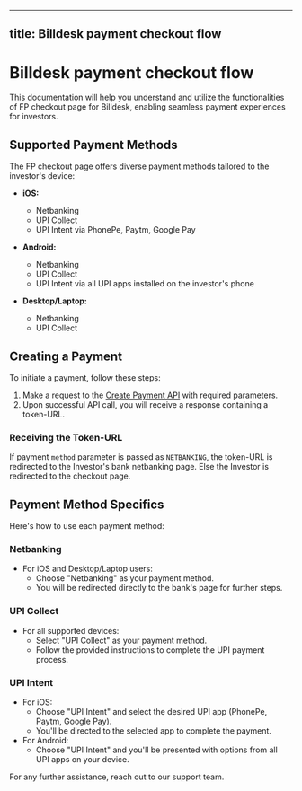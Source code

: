 
---
title: Billdesk payment checkout flow
---
# Billdesk payment checkout flow

This documentation will help you understand and utilize the functionalities of FP checkout page for Billdesk, enabling seamless payment experiences for investors.

## Supported Payment Methods

The FP checkout page offers diverse payment methods tailored to the investor's device:

- **iOS:**
  - Netbanking
  - UPI Collect
  - UPI Intent via PhonePe, Paytm, Google Pay

- **Android:**
  - Netbanking
  - UPI Collect
  - UPI Intent via all UPI apps installed on the investor's phone

- **Desktop/Laptop:**
  - Netbanking
  - UPI Collect

## Creating a Payment

To initiate a payment, follow these steps:

1. Make a request to the [Create Payment API](https://fintechprimitives.com/docs/api/#create-a-payment) with required parameters.
2. Upon successful API call, you will receive a response containing a token-URL.

### Receiving the Token-URL

If payment `method` parameter is passed as `NETBANKING`, the token-URL is redirected to the Investor's bank netbanking page. Else the Investor is redirected to the checkout page.


## Payment Method Specifics

Here's how to use each payment method:

### Netbanking

- For iOS and Desktop/Laptop users:
  - Choose "Netbanking" as your payment method.
  - You will be redirected directly to the bank's page for further steps.

### UPI Collect

- For all supported devices:
  - Select "UPI Collect" as your payment method.
  - Follow the provided instructions to complete the UPI payment process.

### UPI Intent

- For iOS:
  - Choose "UPI Intent" and select the desired UPI app (PhonePe, Paytm, Google Pay).
  - You'll be directed to the selected app to complete the payment.
- For Android:
  - Choose "UPI Intent" and you'll be presented with options from all UPI apps on your device.


For any further assistance, reach out to our support team.

